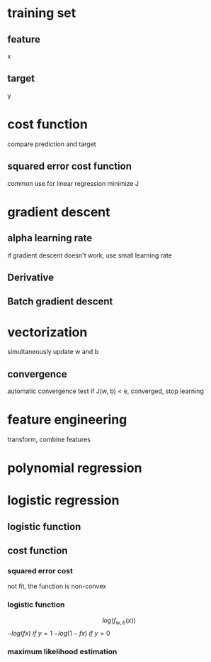 # training set
## feature
x
## target
y
# cost function
compare prediction and target
## squared error cost function
common use for linear regression
minimize J
# gradient descent
## alpha learning rate
if gradient descent doesn't work, use small learning rate

## Derivative 

## Batch gradient descent

# vectorization

simultaneously update w and b 

## convergence
automatic convergence test
if J(w, b) < e, converged, stop learning

# feature engineering
transform, combine features

# polynomial regression

# logistic regression
## logistic function  

## cost function
### squared error cost
not fit, the function is non-convex
### logistic function
$$log(f_{w,b}(x))$$
$-log(fx) \ if \ y =1$
$-log(1-fx) \ if \ y = 0$

### maximum likelihood estimation
